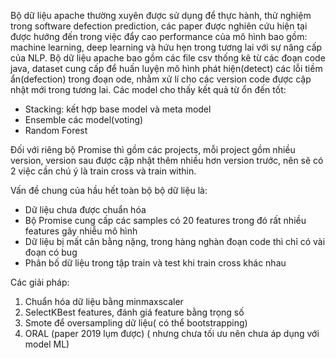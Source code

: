 Bộ dữ liệu apache thường xuyên được sử dụng để thực hành, thử nghiệm trong software defection prediction, các paper được nghiên cứu hiện tại được hướng đến trong việc đẩy cao performance của mô hình bao gồm: machine learning, deep learning và hứu hẹn trong tương lai với sự nâng cấp của NLP.
Bộ dữ liệu apache bao gồm các file csv thống kê từ các đoạn code java, dataset cung cấp để huấn luyện mô hình phát hiện(detect) các lỗi tiềm ẩn(defection) trong đoạn ode, nhằm xử lí cho các version code được cập nhật mới trong tương lai.
Các model cho thấy kết quả từ ổn đến tốt:
- Stacking: kết hợp base model và meta model
- Ensemble các model(voting)
- Random Forest

Đối với riêng bộ Promise thì gồm các projects, mỗi project gồm nhiều version, version sau được cập nhật thêm nhiều hơn version trước, nên sẽ có 2 việc cần chú ý là train cross và train within.

Vấn đề chung của hầu hết toàn bộ bộ dữ liệu là:
- Dữ liệu chưa được chuẩn hóa
- Bộ Promise cung cấp các samples có 20 features trong đó rất nhiều features gây nhiễu mô hình
- Dữ liệu bị mất cân bằng nặng, trong hàng nghàn đoạn code thì chỉ có vài đoạn có bug
- Phân bố dữ liệu trong tập train và test khi train cross khác nhau

Các giải pháp:
1. Chuẩn hóa dữ liệu bằng minmaxscaler
2. SelectKBest features, đánh giá feature bằng trọng số
3. Smote để oversampling dữ liệu( có thể bootstrapping)
4. ORAL (paper 2019 lụm được) ( nhưng chưa tối ưu nên chưa áp dụng với model ML)

